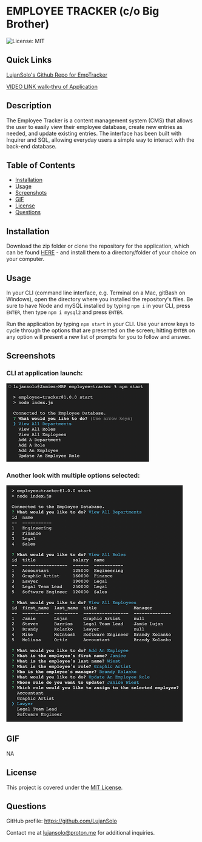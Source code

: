 # EMPLOYEE TRACKER (c/o Big Brother)

![License: MIT](https://img.shields.io/badge/License-MIT-yellow.svg)

## Quick Links

[LujanSolo's Github Repo for EmpTracker](https://github.com/LujanSolo/employee-tracker)

[VIDEO LINK walk-thru of Application](https://drive.google.com/file/d/1bQKBUkhNyI-GKHSJGebdCy2vGvmMTPTj/view)

## Description

The Employee Tracker is a content management system (CMS) that allows the user to easily view their employee database, create new entries as needed, and update existing entries. The interface has been built with Inquirer and SQL, allowing everyday users a simple way to interact with the back-end database.

## Table of Contents

- [Installation](#installation)
- [Usage](#usage)
- [Screenshots](#screenshots)
- [GIF](#gif)
- [License](#license)
- [Questions](#questions)

## Installation

Download the zip folder or clone the repository for the application, which can be found [HERE](https://github.com/LujanSolo/employee-tracker) - and install them to a directory/folder of your choice on your computer.

## Usage

In your CLI (command line interface, e.g. Terminal on a Mac, gitBash on Windows), open the directory where you installed the repository's files. Be sure to have Node and mySQL installed by typing `npm i` in your CLI, press `ENTER`, then type `npm i mysql2` and press `ENTER`.

Run the application by typing `npm start` in your CLI. Use your arrow keys to cycle through the options that are presented on the screen; hitting `ENTER` on any option will present a new list of prompts for you to follow and answer.

## Screenshots

### CLI at application launch:

![Initial look at launch of application](./assets/images/emp-tracker1.png)

### Another look with multiple options selected:

![Look of application with update user details showing](./assets/images/emp-tracker2.png)

## GIF

NA

## License

This project is covered under the [MIT License](https://opensource.org/licenses/MIT).

## Questions

GitHub profile: https://github.com/LujanSolo

Contact me at lujansolo@proton.me for additional inquiries.
